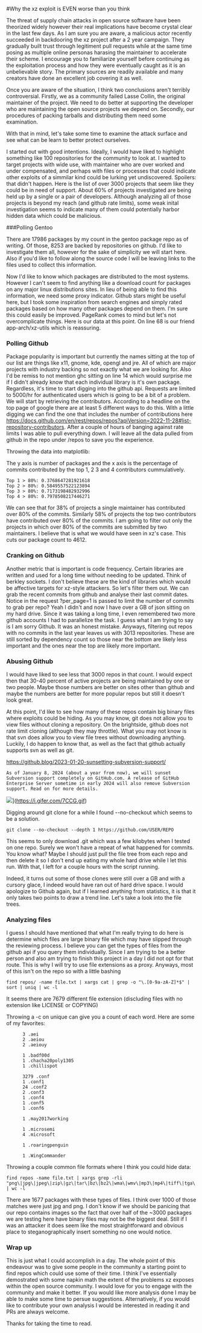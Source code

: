 #Why the xz exploit is EVEN worse than you think

The threat of supply chain attacks in open source software have been theorized widely however their real implications have become crystal clear in the last few days. As I am sure you are aware, a malicious actor recently succeeded in backdooring the xz project after a 2 year campaign. They gradually built trust through legitiment pull requests while at the same time posing as multiple online personas harasing the maintainer to accelerate their scheme. I encourage you to familiarize yourself before continuing as the exploitation process and how they were eventually caught as it is an unbelievable story. The primary sources are readily available and many creators have done an excellent job covering it as well.

Once you are aware of the situation, I think two conclusions aren't terribly controversial. Firstly, we as a community failed Lasse Collin, the original maintainer of the project. We need to do better at supporting the developer who are maintaining the open source projects we depend on. Secondly, our procedures of packing tarballs and distributing them need some examination.


With that in mind, let's take some time to examine the attack surface and see what can be learn to better protect ourselves.

I started out with good intentions. Ideally, I would have liked to highlight something like 100 repositories for the community to look at. I wanted to target projects with wide use, with maintainer who are over worked and under compensated, and perhaps with files or processes that could indicate other exploits of a simmilar kind could be lurking yet undiscovered. Spoilers: that didn't happen. Here is the list of over 3000 projects that seem like they could be in need of support. About 60% of projects investigated are being held up by a single or a pair of developers. Although analyzing all of those projects is beyond my reach (and github rate limits), some weak inital investigation seems to indicate many of them could potentially harbor hidden data which could be malicious.

###Polling Gentoo

There are 17986 packages by my count in the gentoo package repo as of writing. Of those, 8253 are backed by repositories on github. I'd like to investigate them all, however for the sake of simplicity we will start here. Also if you'd like to follow along the source code I will be leaving links to the files used to collect this information.

Now I'd like to know which packages are distributed to the most systems. However I can't seem to find anything like a download count for packages on any major linux distributions sites. In lieu of being able to find this information, we need some proxy indicator. Github stars might be useful here, but I took some inspiration from search engines and simply rated packages based on how many other packages depend on them. I'm sure this could easily be improved. PageRank comes to mind but let's not overcomplicate things. Here is our data at this point. On line 68 is our friend app-arch/xz-utils which is reassuring.

### Polling Github

Package popularity is important but currently the names sitting at the top of our list are things like x11, gnome, kde, opengl and jre. All of which are major projects with industry backing so not exactly what we are looking for. Also I'd be remiss to not mention ghc sitting on line 14 which would surprise me if I didn't already know that each individual library is it's own package. Regardless, it's time to start digging into the github api. Requests are limited to 5000/hr for authenticated users which is going to be a bit of a problem. We will start by retrieving the contributors. According to a headline on the top page of google there are at least 5 different ways to do this. With a little digging we can find the one that includes the number of contributions here https://docs.github.com/en/rest/repos/repos?apiVersion=2022-11-28#list-repository-contributors. After a couple of hours of banging against rate limits I was able to pull everything down. I will leave all the data pulled from github in the repo under /repos to save you the experience.

Throwing the data into matplotlib: 

The y axis is number of packages and the x axis is the percentage of commits contributed by the top 1, 2 3 and 4 contributors cummulatively. 
```
Top 1 > 80%: 0.3768647281921618
Top 2 > 80%: 0.5849557522123894
Top 3 > 80%: 0.7173198482932996
Top 4 > 80%: 0.7978508217446271
```
We can see that for 38% of projects a single maintainer has contributed over 80% of the commits. Similarly 58% of projects the top two contributors have contributed over 80% of the commits. I am going to filter out only the projects in which over 80% of the commits are submitted by two maintainers. I believe that is what we would have seen in xz's case.  This cuts our package count to 4612.

### Cranking on Github

Another metric that is important is code frequency. Certain libraries are written and used for a long time without needing to be updated. Think of berkley sockets. I don't believe these are the kind of libraries which would be affective targets for xz-style attackers. So let's filter them out. We can grab the recent commits from github and analyse their last commit dates. Notice in the request ?per_page=1 is passed to limit the number of commits to grab per repo? Yeah I didn't and now I have over a GB of json sitting on my hard drive. Since it was taking a long time, I even remembered two more github accounts I had to parallelize the task. I guess what I am trying to say is I am sorry Github. It was an honest mistake.  Anyways, filtering out repos with no commits in the last year leaves us with 3013 repositories. These are still sorted by dependency count so those near the bottom are likely less important and the ones near the top are likely more important.

### Abusing Github

I would have liked to see less that 3000 repos in that count. I would expect then that 30-40 percent of active projects are being maintained by one or two people. Maybe those numbers are better on sites other than github and maybe the numbers are better for more popular repos but still it doesn't look great. 

At this point, I'd like to see how many of these repos contain big binary files where exploits could be hiding. As you may know, git does not allow you to view files without cloning a repository. On the brightside, github does not rate limit cloning (although they may throttle). What you may not know is that svn does allow you to view file trees without downloading anything. Luckily, I do happen to know that, as well as the fact that github actually supports svn as well as git. 

https://github.blog/2023-01-20-sunsetting-subversion-support/
```
As of January 8, 2024 (about a year from now), we will sunset Subversion support completely on GitHub.com. A release of GitHub Enterprise Server sometime in early 2024 will also remove Subversion support. Read on for more details.
```

![](https://i.gifer.com/7CCG.gif)](https://i.gifer.com/7CCG.gif)

Digging around git clone for a while I found --no-checkout which seems to be a solution. 
```
git clone --no-checkout --depth 1 https://github.com/USER/REPO
```

This seems to only download .git which was a few kilobytes when I tested on one repo. Surely we won't have a repeat of what happened for commits. You know what? Maybe I should just pull the file tree from each repo and then delete it so I don't end up eating my whole hard drive while I let this run. With that, I left for a couple hours with the script running.

Indeed, it turns out some of those clones were still over a GB and with a cursory glace, I indeed would have ran out of hard drive space. I would apologize to Github again, but if I learned anything from statistics, it is that it only takes two points to draw a trend line. Let's take a look into the file trees. 

### Analyzing files

I guess I should have mentioned that what I'm really trying to do here is determine which files are large binary file which may have slipped through the reviewing process. I believe you can get the types of files from the github api if you query them individually. Since I am trying to be a better person and also am trying to finish this project in a day I did not opt for that route. This is why I will try to use file extensions as a proxy. Anyways, most of this isn't on the repo so with a little bashing 
```
find repos/ -name file.txt | xargs cat | grep -o "\.[0-9a-zA-Z]*$" | sort | uniq | wc -l
```
It seems there are 7679 different file extension (discluding files with no extension like LICENSE or COPYING)

Throwing a -c on unique can give you a count of each word. Here are some of my favorites:
```
      3 .aei
      2 .aeiou
      2 .aeiouy
	  
	  1 .badf00d
	  1 .chacha20poly1305
	  1 .chillispot
	  
	  3279 .conf
      1 .conf1
	  24 .conf2
      2 .conf3
      1 .conf4
      1 .conf5
      1 .conf6
	  
	  1 .may2017working
	  
	  1 .microsemi
      4 .microsoft
	  
	  1 .roaringpenguin
	  
	  1 .WingCommander
```

Throwing a couple common file formats where I think you could hide data:
```
find repos -name file.txt | xargs grep -rli "png\|jpg\|jpeg\|zip\|gz\|tar\|bz\|bz2\|wma\|wmv\|mp3\|mp4\|tiff\|tga\|svg\|flac\|obj\|zlib\|gltf\|vhd\|vhdl\|xz\|xlsx" | wc -l
```
There are 1677 packages with these types of files. I think over 1000 of those matches were just jpg and png. I don't know if we should be panicing that our repo contains images so the fact that over half of the ~3000 packages we are testing here have binary files may not be the biggest deal. Still if I was an attacker it does seem like the most straightforward and obvious place to steganographically insert something no one would notice.

### Wrap up

This is just what I could accomplish in a day. The whole point of this endeavour was to give some people in the community a starting point to find repos which could use some of their time. I think I've essentially demostrated with some napkin math the extent of the problems xz exposes within the open source community. I would love for you to engage with the community and make it better. If you would like more analysis done I may be able to make some time to persue suggestions. Alternatively, if you would like to contribute your own analysis I would be interested in reading it and PRs are always welcome. 

Thanks for taking the time to read. 

















